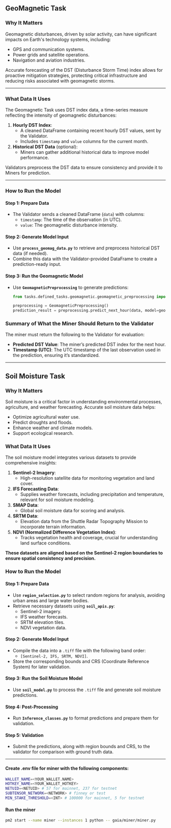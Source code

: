 ## GeoMagnetic Task

### Why It Matters
Geomagnetic disturbances, driven by solar activity, can have significant impacts on Earth's technology systems, including:
- GPS and communication systems.
- Power grids and satellite operations.
- Navigation and aviation industries.

Accurate forecasting of the DST (Disturbance Storm Time) index allows for proactive mitigation strategies, protecting critical infrastructure and reducing risks associated with geomagnetic storms.

---

### What Data It Uses
The Geomagnetic Task uses DST index data, a time-series measure reflecting the intensity of geomagnetic disturbances:
1. **Hourly DST Index**:
   - A cleaned DataFrame containing recent hourly DST values, sent by the Validator.
   - Includes `timestamp` and `value` columns for the current month.
2. **Historical DST Data** (optional):
   - Miners can gather additional historical data to improve model performance.

Validators preprocess the DST data to ensure consistency and provide it to Miners for prediction.

---

### How to Run the Model

#### Step 1: Prepare Data
- The Validator sends a cleaned DataFrame (`data`) with columns:
  - `timestamp`: The time of the observation (in UTC).
  - `value`: The geomagnetic disturbance intensity.

#### Step 2: Generate Model Input
- Use **`process_geomag_data.py`** to retrieve and preprocess historical DST data (if needed).
- Combine this data with the Validator-provided DataFrame to create a prediction-ready input.

#### Step 3: Run the Geomagnetic Model
- Use **`GeomagneticPreprocessing`** to generate predictions:
  ```python
  from tasks.defined_tasks.geomagnetic.geomagnetic_preprocessing import GeomagneticPreprocessing

  preprocessing = GeomagneticPreprocessing()
  prediction_result = preprocessing.predict_next_hour(data, model=geomag_model)


### Summary of What the Miner Should Return to the Validator

The miner must return the following to the Validator for evaluation:

- **Predicted DST Value**: The miner’s predicted DST index for the next hour.
- **Timestamp (UTC)**: The UTC timestamp of the last observation used in the prediction, ensuring it’s standardized.

---

## Soil Moisture Task

### Why It Matters
Soil moisture is a critical factor in understanding environmental processes, agriculture, and weather forecasting. 
Accurate soil moisture data helps: 
- Optimize agricultural water use.
- Predict droughts and floods.
- Enhance weather and climate models.
- Support ecological research.

### What Data It Uses
The soil moisture model integrates various datasets to provide comprehensive insights:
1. **Sentinel-2 Imagery**:
   - High-resolution satellite data for monitoring vegetation and land cover.
2. **IFS Forecasting Data**:
   - Supplies weather forecasts, including precipitation and temperature, relevant for soil moisture modeling.
3. **SMAP Data**:
   - Global soil moisture data for scoring and analysis.
4. **SRTM Data**:
   - Elevation data from the Shuttle Radar Topography Mission to incorporate terrain information.
5. **NDVI (Normalized Difference Vegetation Index)**:
   - Tracks vegetation health and coverage, crucial for understanding land surface conditions.

**These datasets are aligned based on the Sentinel-2 region boundaries to ensure spatial consistency and precision.**

### How to Run the Model

#### Step 1: Prepare Data
- Use **`region_selection.py`** to select random regions for analysis, avoiding urban areas and large water bodies.
- Retrieve necessary datasets using **`soil_apis.py`**:
  - Sentinel-2 imagery.
  - IFS weather forecasts.
  - SRTM elevation tiles.
  - NDVI vegetation data.

#### Step 2: Generate Model Input
- Compile the data into a `.tiff` file with the following band order:
  - `[Sentinel-2, IFS, SRTM, NDVI]`.
- Store the corresponding bounds and CRS (Coordinate Reference System) for later validation.

#### Step 3: Run the Soil Moisture Model
- Use **`soil_model.py`** to process the `.tiff` file and generate soil moisture predictions.

#### Step 4: Post-Processing
- Run **`Inference_classes.py`** to format predictions and prepare them for validation.

#### Step 5: Validation
- Submit the predictions, along with region bounds and CRS, to the validator for comparison with ground truth data.


---

#### Create .env file for miner with the following components:
```bash
WALLET_NAME=<YOUR_WALLET.NAME>
HOTKEY_NAME=<YOUR_WALLET_HOTKEY>
NETUID=<NETUID> # 57 for mainnet, 237 for testnet
SUBTENSOR_NETWORK=<NETWORK> # finney or test
MIN_STAKE_THRESHOLD=<INT> # 100000 for mainnet, 5 for testnet
```

#### Run the miner
```bash
pm2 start --name miner --instances 1 python -- gaia/miner/miner.py
```
